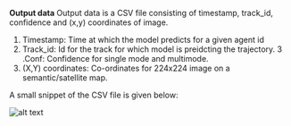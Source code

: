 **Output data**
Output data is a CSV file consisting of timestamp, track_id, confidence and (x,y) coordinates of image.
1. Timestamp: Time at which the model predicts for a given agent id
2. Track_id: Id for the track for which model is preidcting the trajectory.
3 .Conf: Confidence for single mode and multimode. 
4. (X,Y) coordinates: Co-ordinates for 224x224 image on a semantic/satellite map.

A small snippet of the CSV file is given below:


![alt text](https://github.com/madhura42/E599-high-performance-big-data/blob/master/fall-2020/3/code/output_data/result_lstm.PNG)
